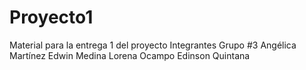 # Proyecto1
Material para la entrega 1 del proyecto 
Integrantes  Grupo #3
Angélica Martínez
Edwin Medina
Lorena Ocampo
Edinson Quintana

